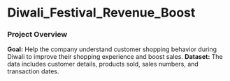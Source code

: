# Diwali_Festival_Revenue_Boost
<h3>Project Overview</h3>
<b>Goal:</b> Help the company understand customer shopping behavior during Diwali to improve their shopping experience and boost sales.
<b>Dataset:</b> The data includes customer details, products sold, sales numbers, and transaction dates.
